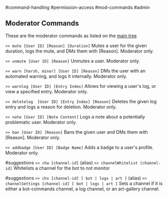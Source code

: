 #command-handling #permission-access #mod-commands #admin 

## Moderator Commands 
These are the moderator commands as listed on the [main tree](Oribot%20v5.0.0%20-%20Tree)

`>> mute [User ID] [Reason] [Duration]`
	Mutes a user for the given duration, logs the mute, and DMs them with [Reason]. Moderator only.

`>> unmute [User ID] [Reason]`
	Unmutes a user. Moderator only.

`>> warn [harsh, minor] [User ID] [Reason]`
	DMs the user with an automated warning, and logs it internally. Moderator only.

`>> warnlog [User ID] [Entry Index]`
	Allows for viewing a user's log, or view a specified entry. Moderator only.

`>> deletelog  [User ID] [Entry Index] [Reason]`
	Deletes the given log entry and logs a reason for deletion. Moderator only.

`>> note [User ID] [Note Content]`
	Logs a note about a potentially problematic user. Moderator only.

`>> ban [User ID] [Reason]`
	Bans the given user and DMs them with [Reason]. Moderator only.
	
`>> addbadge [User ID] [Badge Name]`
	Adds a badge to a user's profile. Moderator only.

#suggestions 
`>> chw [channel-id]` (alias)
`>> channelWhitelist [channel-id]`
	Whitelists a channel for the bot to not monitor

#suggestions 
`>> chs [channel-id] [ bot | logs | art ]` (alias)
`>> channelSettings [channel-id] [ bot | logs | art ]`
	Sets a channel if it is either a bot-commands channel, a log channel, or an art-gallery channel.
